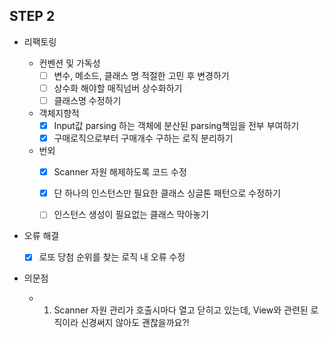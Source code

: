## STEP 2

- 리팩토링

  - 컨벤션 및 가독성
    - [ ] 변수, 메소드, 클래스 명 적절한 고민 후 변경하기
    - [ ] 상수화 해야할 매직넘버 상수화하기
    - [ ] 클래스명 수정하기
    
  - 객체지향적
    - [x] Input값 parsing 하는 객체에 분산된 parsing책임을 전부 부여하기
    - [x] 구매로직으로부터 구매개수 구하는 로직 분리하기
  
  - 번외
    - [x] Scanner 자원 해제하도록 코드 수정
    - [x] 단 하나의 인스턴스만 필요한 클래스 싱글톤 패턴으로 수정하기
    - [ ] 인스턴스 생성이 필요없는 클래스 막아놓기


- 오류 해결
    - [X] 로또 당첨 순위를 찾는 로직 내 오류 수정

- 의문점
  - 1. Scanner 자원 관리가 호출시마다 열고 닫히고 있는데, View와 관련된 로직이라 신경써지 않아도 괜찮을까요?!
